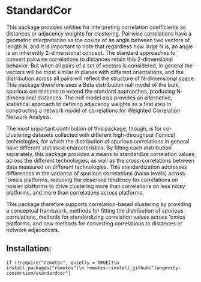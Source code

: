 # StandardCor
This package provides utilities for interpreting correlation coefficients as distances or adjacency weights for clustering.
Pairwise correlations have a geometric interpretation as the cosine of an angle between two vectors of length N, and it is
important to note that regardless how large N is, an angle is an inherently 2-dimensional concept.  The standard approaches
to convert pairwise correlations to distances retain this 2-dimensional behavior.  But when all pairs of a set of vectors is
considered, in general the vectors will be most similar in planes with different orientations, and the distribution across
all pairs will reflect the structure of N-dimensional space. This package therefore uses a Beta distribution null model
of the bulk, spurious correlations to extend the standard approaches, producing N-dimensional distances. The null model
also provides an alternative, statistical approach to defining adjacency weights as a first step in constructing a network model
of correlations for Weighted Correlation Network Analysis.

The most important contribution of this package, though, is for co-clustering datasets collected with different high-throughput ('omics)
technologies, for which the distribution of spurious correlations in general have different statistical characteristics. By fitting
each distribution separately, this package provides a means to standardize correlation values across the different technologies,
as well as the cross-correlations between data measured on different technologies. This standardization addresses differences in
the variance of spurious correlations (noise levels) across 'omics platforms, reducing the observed tendency for correlations on
noisier platforms to drive clustering more than correlations on less noisy platforms, and more than correlations across platforms.

This package therefore supports correlation-based clustering by providing a conceptual framework, methods for fitting the
distribution of spurious correlations, methods for standardizing correlation values across 'omics platforms, and new methods for converting
correlations to distances or network adjacencies.

## Installation:
`if (!require("remotes", quietly = TRUE))\n
   install.packages("remotes")\n
 remotes::install_github("longevity-consortium/standardcor")`
